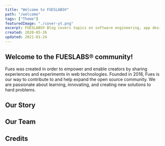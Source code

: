 ```yaml
---
title: "Welcome to FUESLABS®"
path: "/welcome"
tags: ["Theme"]
featuredImage: "./cover-yt.png"
excerpt: FUESLABS® Blog covers topics on software engineering, app design, and video editing.
created: 2020-05-26
updated: 2021-01-24
---
```


## Welcome to the FUESLABS® community!

Fues was created in order to empower and enable creators by sharing experiences and experiments in web technologies. Founded in 2018, Fues is our way to contribute to and help expand the open source community. We are passionate about learning, innovating, and creating new solutions to hard problems.

## Our Story

## Our Team

## Credits
